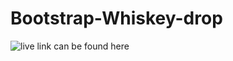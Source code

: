 # Bootstrap-Whiskey-drop
![live link](https://hammad25.github.io/Bootstrap-Whiskey-drop/) can be found here
